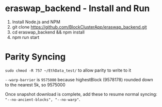 # eraswap_backend - Install and Run

1. Install Node.js and NPM
3. git clone https://github.com/BlockClusterApp/eraswap_backend.git
4. cd eraswap_backend && npm install
5. npm run start

# Parity Syncing

`sudo chmod -R 757 ~/EthData_test/` to allow parity to write to it

`--warp-barrier` is `9575000` because highestBlock (9578178) rounded down to the nearest 5k, so 9575000

Once snapshot download is complete, add these to resume normal syncing: `"--no-ancient-blocks", "--no-warp"`. 
